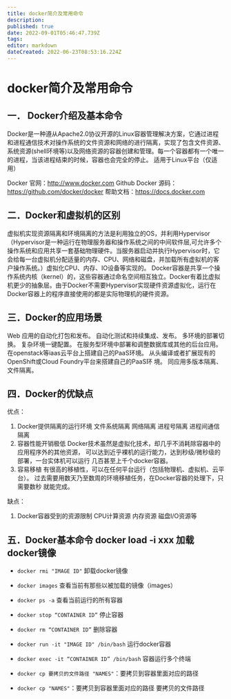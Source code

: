 ```yaml
---
title: docker简介及常用命令
description: 
published: true
date: 2022-09-01T05:46:47.739Z
tags: 
editor: markdown
dateCreated: 2022-06-23T08:53:16.224Z
---
```


# docker简介及常用命令

## 一． Docker介绍及基本命令

Docker是一种遵从Apache2.0协议开源的Linux容器管理解决方案，它通过进程和进程通信技术对操作系统的文件资源和网络的进行隔离，实现了包含文件资源、系统资源(shell环境等)以及网络资源的容器创建和管理。每一个容器都有一个唯一的进程，当该进程结束的时候，容器也会完全的停止。 适用于Linux平台（仅适用）

Docker 官网：http://www.docker.com
Github Docker 源码：https://github.com/docker/docker
帮助文档：https://docs.docker.com

## 二．Docker和虚拟机的区别

虚拟机实现资源隔离和环境隔离的方法是利用独立的OS，并利用Hypervisor（Hypervisor是一种运行在物理服务器和操作系统之间的中间软件层,可允许多个操作系统和应用共享一套基础物理硬件。当服务器启动并执行Hypervisor时，它会给每一台虚拟机分配适量的内存、CPU、网络和磁盘，并加载所有虚拟机的客户操作系统。）虚拟化CPU、内存、IO设备等实现的。 Docker容器是共享一个操作系统内核（kernel）的，这些容器通过命名空间相互独立。Docker有着比虚拟机更少的抽象层。由于Docker不需要Hypervisor实现硬件资源虚拟化，运行在Docker容器上的程序直接使用的都是实际物理机的硬件资源。

## 三．Docker的应用场景

Web 应用的自动化打包和发布。 自动化测试和持续集成、发布。 多环境的部署切换。 复杂环境一键配置。 在服务型环境中部署和调整数据库或其他的后台应用。 在openstack等iaas云平台上搭建自己的PaaS环境。 从头编译或者扩展现有的OpenShift或Cloud Foundry平台来搭建自己的PaaS环 境。 同应用多版本隔离、文件隔离。

## 四．Docker的优缺点

优点：

1. Docker提供隔离的运行环境 文件系统隔离 网络隔离 进程号隔离 进程间通信隔离
2. 容器性能开销极低 Docker技术虽然是虚拟化技术，却几乎不消耗除容器中的应用程序外的其他资源， 可以达到近乎裸机的运行能力，达到秒级/微秒级的部署，一台实体机可以运行 几百甚至上千个docker容器。
3. 容易移植 有很高的移植性，可以在任何平台运行（包括物理机、虚拟机、云平台）。 过去需要用数天乃至数周的环境移植任务，在Docker容器的处理下，只需要数秒 就能完成。

缺点：

1. Docker容器受到的资源限制 CPU计算资源 内存资源 磁盘I/O资源等

## 五．Docker基本命令 docker load -i xxx 加载docker镜像

- `docker rmi "IMAGE ID"` 卸载docker镜像

- `docker images` 查看当前有那些以被加载的镜像（images）

- `docker ps -a` 查看当前运行的所有容器

- `docker stop “CONTAINER ID”` 停止容器

- `docker rm “CONTAINER ID”` 删除容器

- `docker run -it "IMAGE ID" /bin/bash` 运行docker容器

- `docker exec -it “CONTAINER ID” /bin/bash` 容器运行多个终端

- `docker cp 要拷贝的文件路径 "NAMES"`：要拷贝到容器里面对应的路径

- `docker cp "NAMES"`：要拷贝到容器里面对应的路径 要拷贝的文件路径